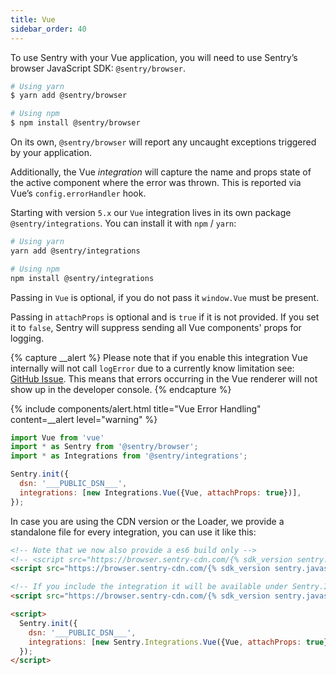 ```yaml
---
title: Vue
sidebar_order: 40
---
```


<!-- WIZARD -->
To use Sentry with your Vue application, you will need to use Sentry’s browser JavaScript SDK: `@sentry/browser`.

```bash
# Using yarn
$ yarn add @sentry/browser

# Using npm
$ npm install @sentry/browser
```

On its own, `@sentry/browser` will report any uncaught exceptions triggered by your application.

Additionally, the Vue _integration_ will capture the name and props state of the active component where the error was thrown. This is reported via Vue’s `config.errorHandler` hook.

Starting with version `5.x` our `Vue` integration lives in its own package `@sentry/integrations`.
You can install it with `npm` / `yarn`:

```bash
# Using yarn
yarn add @sentry/integrations

# Using npm
npm install @sentry/integrations
```

Passing in `Vue` is optional, if you do not pass it `window.Vue` must be present.

Passing in `attachProps` is optional and is `true` if it is not provided. If you set it to `false`, Sentry will suppress sending all Vue components' props for logging.

{% capture __alert %}
Please note that if you enable this integration Vue internally will not call `logError` due to a currently know limitation see: [GitHub Issue](https://github.com/vuejs/vue/issues/8433). This means that errors occurring in the Vue renderer will not show up in the developer console.
{% endcapture %}

{% include components/alert.html
  title="Vue Error Handling"
  content=__alert
  level="warning"
%}

```javascript
import Vue from 'vue'
import * as Sentry from '@sentry/browser';
import * as Integrations from '@sentry/integrations';

Sentry.init({
  dsn: '___PUBLIC_DSN___',
  integrations: [new Integrations.Vue({Vue, attachProps: true})],
});
```

In case you are using the CDN version or the Loader, we provide a standalone file for every integration, you can use it
like this:

```html
<!-- Note that we now also provide a es6 build only -->
<!-- <script src="https://browser.sentry-cdn.com/{% sdk_version sentry.javascript.browser %}/bundle.es6.min.js" crossorigin="anonymous"></script> -->
<script src="https://browser.sentry-cdn.com/{% sdk_version sentry.javascript.browser %}/bundle.min.js" crossorigin="anonymous"></script>

<!-- If you include the integration it will be available under Sentry.Integrations.Vue -->
<script src="https://browser.sentry-cdn.com/{% sdk_version sentry.javascript.browser %}/vue.min.js" crossorigin="anonymous"></script>

<script>
  Sentry.init({
    dsn: '___PUBLIC_DSN___',
    integrations: [new Sentry.Integrations.Vue({Vue, attachProps: true})],
  });
</script>
```

<!-- TODO-ADD-VERIFICATION-EXAMPLE -->
<!-- ENDWIZARD -->
